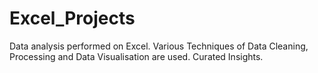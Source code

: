 # Excel_Projects
Data analysis performed on Excel.
Various Techniques of Data Cleaning, Processing and Data Visualisation are used.
Curated Insights. 
